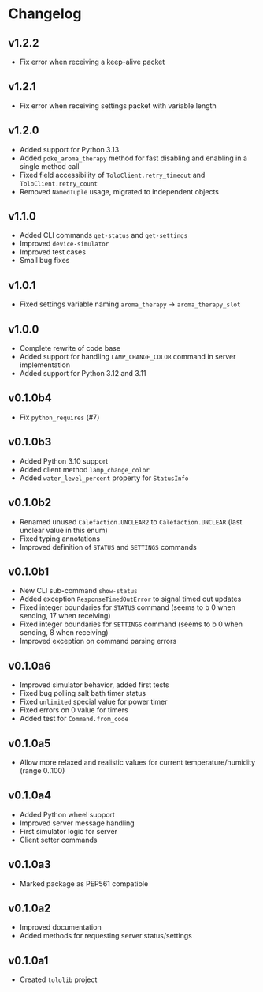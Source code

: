 # Changelog

## v1.2.2

  * Fix error when receiving a keep-alive packet

## v1.2.1

  * Fix error when receiving settings packet with variable length

## v1.2.0

  * Added support for Python 3.13
  * Added `poke_aroma_therapy` method for fast disabling and enabling in a single method call
  * Fixed field accessibility of `ToloClient.retry_timeout` and `ToloClient.retry_count`
  * Removed `NamedTuple` usage, migrated to independent objects

## v1.1.0

  * Added CLI commands `get-status` and `get-settings`
  * Improved `device-simulator`
  * Improved test cases
  * Small bug fixes

## v1.0.1

  * Fixed settings variable naming `aroma_therapy` -> `aroma_therapy_slot`

## v1.0.0

  * Complete rewrite of code base
  * Added support for handling `LAMP_CHANGE_COLOR` command in server implementation
  * Added support for Python 3.12 and 3.11

## v0.1.0b4

  * Fix `python_requires` (#7)

## v0.1.0b3

  * Added Python 3.10 support
  * Added client method `lamp_change_color`
  * Added `water_level_percent` property for `StatusInfo`

## v0.1.0b2

  * Renamed unused `Calefaction.UNCLEAR2` to `Calefaction.UNCLEAR` (last unclear value in this enum) 
  * Fixed typing annotations
  * Improved definition of `STATUS` and `SETTINGS` commands

## v0.1.0b1

  * New CLI sub-command `show-status`
  * Added exception `ResponseTimedOutError` to signal timed out updates
  * Fixed integer boundaries for `STATUS` command (seems to b 0 when sending, 17 when receiving)
  * Fixed integer boundaries for `SETTINGS` command (seems to b 0 when sending, 8 when receiving)
  * Improved exception on command parsing errors

## v0.1.0a6

  * Improved simulator behavior, added first tests
  * Fixed bug polling salt bath timer status
  * Fixed `unlimited` special value for power timer
  * Fixed errors on 0 value for timers
  * Added test for `Command.from_code`

## v0.1.0a5

  * Allow more relaxed and realistic values for current temperature/humidity (range 0..100)

## v0.1.0a4

  * Added Python wheel support
  * Improved server message handling
  * First simulator logic for server
  * Client setter commands

## v0.1.0a3

  * Marked package as PEP561 compatible

## v0.1.0a2

  * Improved documentation
  * Added methods for requesting server status/settings

## v0.1.0a1

  * Created `tololib` project
